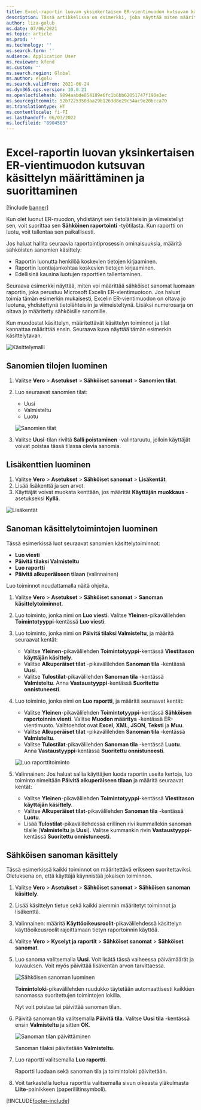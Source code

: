 ```yaml
---
title: Excel-raportin luovan yksinkertaisen ER-vientimuodon kutsuvan käsittelyn määrittäminen ja suorittaminen
description: Tässä artikkelissa on esimerkki, joka näyttää miten määrittää ja käyttää sähköisiä sanomia.
author: liza-golub
ms.date: 07/06/2021
ms.topic: article
ms.prod: ''
ms.technology: ''
ms.search.form: ''
audience: Application User
ms.reviewer: kfend
ms.custom: ''
ms.search.region: Global
ms.author: elgolu
ms.search.validFrom: 2021-06-24
ms.dyn365.ops.version: 10.0.21
ms.openlocfilehash: 9894aabde854189e6fc1b6bb62051747f190e3ec
ms.sourcegitcommit: 52b7225350daa29b1263d8e29c54ac9e20bcca70
ms.translationtype: HT
ms.contentlocale: fi-FI
ms.lasthandoff: 06/03/2022
ms.locfileid: "8904583"
---
```

# <a name="set-up-and-run-processing-to-call-a-simple-exporting-er-format-to-generate-an-excel-report"></a>Excel-raportin luovan yksinkertaisen ER-vientimuodon kutsuvan käsittelyn määrittäminen ja suorittaminen

[!include [banner](../includes/banner.md)]

Kun olet luonut ER-muodon, yhdistänyt sen tietolähteisiin ja viimeistellyt sen, voit suorittaa sen **Sähköinen raportointi** -työtilasta. Kun raportti on luotu, voit tallentaa sen paikallisesti.

Jos haluat hallita seuraavia raportointiprosessin ominaisuuksia, määritä sähköisten sanomien käsittely:

- Raportin luonutta henkilöä koskevien tietojen kirjaaminen.
- Raportin luontiajankohtaa koskevien tietojen kirjaaminen.
- Edellisinä kausina luotujen raporttien tallentaminen.

Seuraava esimerkki näyttää, miten voi määrittää sähköiset sanomat luomaan raportin, joka perustuu Microsoft Excelin ER-vientimuotoon. Jos haluat toimia tämän esimerkin mukaisesti, Excelin ER-vientimuodon on oltava jo luotuna, yhdistettynä tietolähteisiin ja viimeisteltynä. Lisäksi numerosarja on oltava jo määritetty sähköisille sanomille.

Kun muodostat käsittelyn, määritettävät käsittelyn toiminnot ja tilat kannattaa määrittää ensin. Seuraava kuva näyttää tämän esimerkin käsittelytavan.

![Käsittelymalli](media/processing-scheme.png)

## <a name="create-message-statuses"></a>Sanomien tilojen luominen

1. Valitse **Vero** \> **Asetukset** \> **Sähköiset sanomat** \> **Sanomien tilat**.
2. Luo seuraavat sanomien tilat:

    - Uusi
    - Valmisteltu
    - Luotu

    ![Sanomien tilat](media/message-statuses.png)

3. Valitse **Uusi**-tilan riviltä **Salli poistaminen** -valintaruutu, jolloin käyttäjät voivat poistaa tässä tilassa olevia sanomia.

## <a name="create-additional-fields"></a>Lisäkenttien luominen

1. Valitse **Vero** \> **Asetukset** \> **Sähköiset sanomat** \> **Lisäkentät**.
2. Lisää lisäkenttä ja sen arvot.
3. Käyttäjät voivat muokata kenttään, jos määrität **Käyttäjän muokkaus** -asetukseksi **Kyllä**.

![Lisäkentät](media/additional-fields.png)

## <a name="create-message-processing-actions"></a>Sanoman käsittelytoimintojen luominen

Tässä esimerkissä luot seuraavat sanomien käsittelytoiminnot:

- **Luo viesti**
- **Päivitä tilaksi Valmisteltu**
- **Luo raportti**
- **Päivitä alkuperäiseen tilaan** (valinnainen)

Luo toiminnot noudattamalla näitä ohjeita.

1. Valitse **Vero** \> **Asetukset** \> **Sähköiset sanomat** \> **Sanoman käsittelytoiminnot**.
2. Luo toiminto, jonka nimi on **Luo viesti**. Valitse **Yleinen**-pikavälilehden **Toimintotyyppi**-kentässä **Luo viesti**.
3. Luo toiminto, jonka nimi on **Päivitä tilaksi Valmisteltu**, ja määritä seuraavat kentät:

    - Valitse **Yleinen**-pikavälilehden **Toimintotyyppi**-kentässä **Viestitason käyttäjän käsittely**.
    - Valitse **Alkuperäiset tilat** -pikavälilehden **Sanoman tila** -kentässä **Uusi**.
    - Valitse **Tulostilat**-pikavälilehden **Sanoman tila** -kentässä **Valmisteltu**. Anna **Vastaustyyppi**-kentässä **Suoritettu onnistuneesti**.

4. Luo toiminto, jonka nimi on **Luo raportti**, ja määritä seuraavat kentät:

    - Valitse **Yleinen**-pikavälilehden **Toimintotyyppi**-kentässä **Sähköisen raportoinnin vienti**. Valitse **Muodon määritys** -kentässä ER-vientimuoto. Vaihtoehdot ovat **Excel**, **XML**, **JSON**, **Teksti** ja **Muu**.
    - Valitse **Alkuperäiset tilat** -pikavälilehden **Sanoman tila** -kentässä **Valmisteltu**.
    - Valitse **Tulostilat**-pikavälilehden **Sanoman tila** -kentässä **Luotu**. Anna **Vastaustyyppi**-kentässä **Suoritettu onnistuneesti**.

    ![Luo raporttitoiminto](media/generate-report-action.png)

5. Valinnainen: Jos haluat sallia käyttäjien luoda raportin useita kertoja, luo toiminto nimeltään **Päivitä alkuperäiseen tilaan** ja määritä seuraavat kentät:

    - Valitse **Yleinen**-pikavälilehden **Toimintotyyppi**-kentässä **Viestitason käyttäjän käsittely**.
    - Valitse **Alkuperäiset tilat**-pikavälilehden **Sanoman tila** -kentässä **Luotu**.
    - Lisää **Tulostilat**-pikavälilehdessä erillinen rivi kummallekin sanoman tilalle (**Valmisteltu** ja **Uusi**). Valitse kummankin rivin **Vastaustyyppi**-kentässä **Suoritettu onnistuneesti**.

## <a name="electronic-message-processing"></a>Sähköisen sanoman käsittely

Tässä esimerkissä kaikki toiminnot on määritettävä erikseen suoritettaviksi. Oletuksena on, että käyttäjä käynnistää jokaisen toiminnon.

1. Valitse **Vero** \> **Asetukset** \> **Sähköiset sanomat** \> **Sähköisen sanoman käsittely**.
2. Lisää käsittelyn tietue sekä kaikki aiemmin määritetyt toiminnot ja lisäkenttä.
3. Valinnainen: määritä **Käyttöoikeusroolit**-pikavälilehdessä käsittelyn käyttöoikeusroolit rajoittamaan tietyn raportoinnin käyttöä.
4. Valitse **Vero** \> **Kyselyt ja raportit** \> **Sähköiset sanomat** \> **Sähköiset sanomat**.
5. Luo sanoma valitsemalla **Uusi**. Voit lisätä tässä vaiheessa päivämäärät ja kuvauksen. Voit myös päivittää lisäkentän arvon tarvittaessa.

    ![Sähköisen sanoman luominen](media/create-electronic-message.png)

    **Toimintoloki**-pikavälilehden ruudukko täytetään automaattisesti kaikkien sanomassa suoritettujen toimintojen lokilla.

    Nyt voit poistaa tai päivittää sanoman tilan. 

6. Päivitä sanoman tila valitsemalla **Päivitä tila**. Valitse **Uusi tila** -kentässä ensin **Valmisteltu** ja sitten **OK**.

    ![Sanoman tilan päivittäminen](media/update-status.png)

    Sanoman tilaksi päivitetään **Valmisteltu**.

7. Luo raportti valitsemalla **Luo raportti**.

    Raportti luodaan sekä sanoman tila ja toimintoloki päivitetään.

8. Voit tarkastella luotua raporttia valitsemalla sivun oikeasta yläkulmasta **Liite**-painikkeen (paperiliitinsymboli).

[!INCLUDE[footer-include](../../includes/footer-banner.md)]
